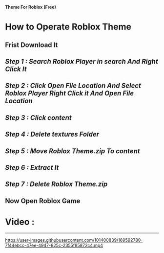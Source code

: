 **Theme For Roblox (Free)**
# How to Operate Roblox Theme
**Frist Download It**
---------------
*Step 1 : Search Roblox Player in search And Right Click It*
---------------
*Step 2 : Click Open File Location And Select Roblox Player Right Click it And Open File Location*
---------------
*Step 3 : Click content*
---------------
*Step 4 : Delete textures Folder*
---------------
*Step 5 : Move Roblox Theme.zip To content*
---------------
*Step 6 : Extract It*
---------------
*Step 7 : Delete Roblox Theme.zip*
---------------
**Now Open Roblox Game**
---------------
# Video :
---------------




https://user-images.githubusercontent.com/101400839/169592780-7f44ebcc-47ee-4947-825c-2355f85872c4.mp4

